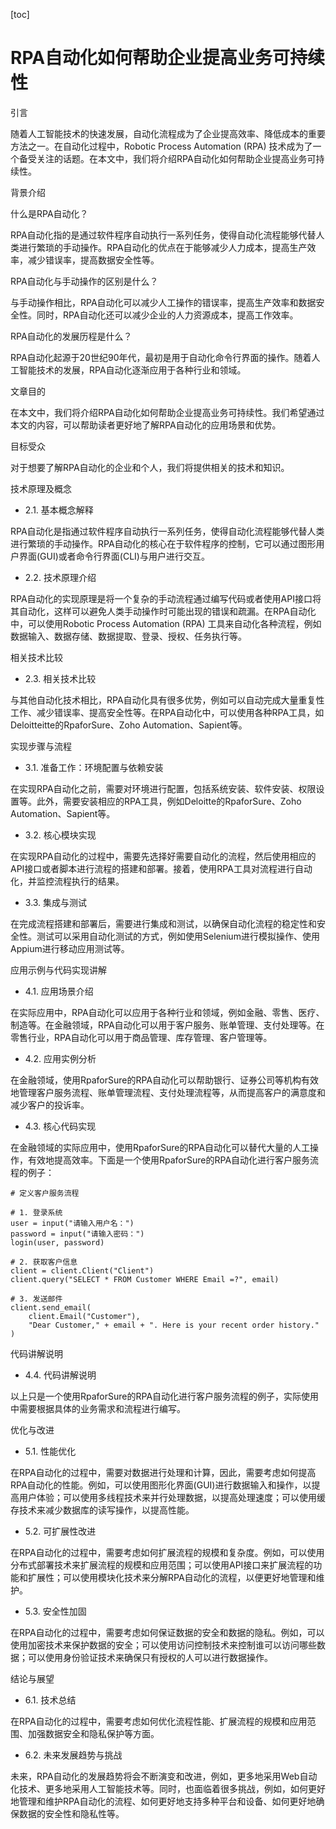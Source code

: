 
[toc]                    
                
                
RPA自动化如何帮助企业提高业务可持续性
=================================================

引言

随着人工智能技术的快速发展，自动化流程成为了企业提高效率、降低成本的重要方法之一。在自动化过程中，Robotic Process Automation (RPA) 技术成为了一个备受关注的话题。在本文中，我们将介绍RPA自动化如何帮助企业提高业务可持续性。

背景介绍

什么是RPA自动化？

RPA自动化指的是通过软件程序自动执行一系列任务，使得自动化流程能够代替人类进行繁琐的手动操作。RPA自动化的优点在于能够减少人力成本，提高生产效率，减少错误率，提高数据安全性等。

RPA自动化与手动操作的区别是什么？

与手动操作相比，RPA自动化可以减少人工操作的错误率，提高生产效率和数据安全性。同时，RPA自动化还可以减少企业的人力资源成本，提高工作效率。

RPA自动化的发展历程是什么？

RPA自动化起源于20世纪90年代，最初是用于自动化命令行界面的操作。随着人工智能技术的发展，RPA自动化逐渐应用于各种行业和领域。

文章目的

在本文中，我们将介绍RPA自动化如何帮助企业提高业务可持续性。我们希望通过本文的内容，可以帮助读者更好地了解RPA自动化的应用场景和优势。

目标受众

对于想要了解RPA自动化的企业和个人，我们将提供相关的技术和知识。

技术原理及概念

- 2.1. 基本概念解释

RPA自动化是指通过软件程序自动执行一系列任务，使得自动化流程能够代替人类进行繁琐的手动操作。RPA自动化的核心在于软件程序的控制，它可以通过图形用户界面(GUI)或者命令行界面(CLI)与用户进行交互。

- 2.2. 技术原理介绍

RPA自动化的实现原理是将一个复杂的手动流程通过编写代码或者使用API接口将其自动化，这样可以避免人类手动操作时可能出现的错误和疏漏。在RPA自动化中，可以使用Robotic Process Automation (RPA) 工具来自动化各种流程，例如数据输入、数据存储、数据提取、登录、授权、任务执行等。

相关技术比较

- 2.3. 相关技术比较

与其他自动化技术相比，RPA自动化具有很多优势，例如可以自动完成大量重复性工作、减少错误率、提高安全性等。在RPA自动化中，可以使用各种RPA工具，如Deloitteitte的RpaforSure、Zoho Automation、Sapient等。

实现步骤与流程

- 3.1. 准备工作：环境配置与依赖安装

在实现RPA自动化之前，需要对环境进行配置，包括系统安装、软件安装、权限设置等。此外，需要安装相应的RPA工具，例如Deloitte的RpaforSure、Zoho Automation、Sapient等。

- 3.2. 核心模块实现

在实现RPA自动化的过程中，需要先选择好需要自动化的流程，然后使用相应的API接口或者脚本进行流程的搭建和部署。接着，使用RPA工具对流程进行自动化，并监控流程执行的结果。

- 3.3. 集成与测试

在完成流程搭建和部署后，需要进行集成和测试，以确保自动化流程的稳定性和安全性。测试可以采用自动化测试的方式，例如使用Selenium进行模拟操作、使用Appium进行移动应用测试等。

应用示例与代码实现讲解

- 4.1. 应用场景介绍

在实际应用中，RPA自动化可以应用于各种行业和领域，例如金融、零售、医疗、制造等。在金融领域，RPA自动化可以用于客户服务、账单管理、支付处理等。在零售行业，RPA自动化可以用于商品管理、库存管理、客户管理等。

- 4.2. 应用实例分析

在金融领域，使用RpaforSure的RPA自动化可以帮助银行、证券公司等机构有效地管理客户服务流程、账单管理流程、支付处理流程等，从而提高客户的满意度和减少客户的投诉率。

- 4.3. 核心代码实现

在金融领域的实际应用中，使用RpaforSure的RPA自动化可以替代大量的人工操作，有效地提高效率。下面是一个使用RpaforSure的RPA自动化进行客户服务流程的例子：

```
# 定义客户服务流程

# 1. 登录系统
user = input("请输入用户名：")
password = input("请输入密码：")
login(user, password)

# 2. 获取客户信息
client = client.Client("Client")
client.query("SELECT * FROM Customer WHERE Email =?", email)

# 3. 发送邮件
client.send_email(
    client.Email("Customer"),
    "Dear Customer," + email + ". Here is your recent order history."
)
```

代码讲解说明

- 4.4. 代码讲解说明

以上只是一个使用RpaforSure的RPA自动化进行客户服务流程的例子，实际使用中需要根据具体的业务需求和流程进行编写。

优化与改进

- 5.1. 性能优化

在RPA自动化的过程中，需要对数据进行处理和计算，因此，需要考虑如何提高RPA自动化的性能。例如，可以使用图形化界面(GUI)进行数据输入和操作，以提高用户体验；可以使用多线程技术来并行处理数据，以提高处理速度；可以使用缓存技术来减少数据库的读写操作，以提高性能。

- 5.2. 可扩展性改进

在RPA自动化的过程中，需要考虑如何扩展流程的规模和复杂度。例如，可以使用分布式部署技术来扩展流程的规模和应用范围；可以使用API接口来扩展流程的功能和扩展性；可以使用模块化技术来分解RPA自动化的流程，以便更好地管理和维护。

- 5.3. 安全性加固

在RPA自动化的过程中，需要考虑如何保证数据的安全和数据的隐私。例如，可以使用加密技术来保护数据的安全；可以使用访问控制技术来控制谁可以访问哪些数据；可以使用身份验证技术来确保只有授权的人可以进行数据操作。

结论与展望

- 6.1. 技术总结

在RPA自动化的过程中，需要考虑如何优化流程性能、扩展流程的规模和应用范围、加强数据安全和隐私保护等方面。

- 6.2. 未来发展趋势与挑战

未来，RPA自动化的发展趋势将会不断演变和改进，例如，更多地采用Web自动化技术、更多地采用人工智能技术等。同时，也面临着很多挑战，例如，如何更好地管理和维护RPA自动化的流程、如何更好地支持多种平台和设备、如何更好地确保数据的安全性和隐私性等。

